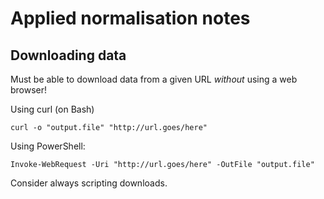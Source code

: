 # Applied normalisation notes

## Downloading data

Must be able to download data from a given URL *without* using a web browser!

Using curl (on Bash)

	curl -o "output.file" "http://url.goes/here" 

Using PowerShell:

	Invoke-WebRequest -Uri "http://url.goes/here" -OutFile "output.file"

Consider always scripting downloads. 
